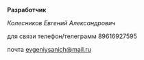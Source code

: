**Разработчик**

*Колесников Евгений Александрович*

для связи телефон/телеграмм 89616927595

почта evgeniysanich@mail.ru